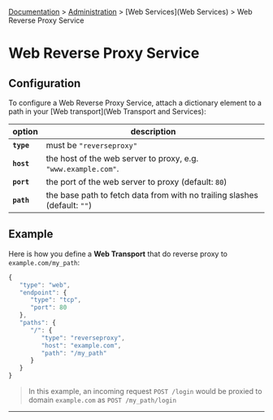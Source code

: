 [Documentation](.) > [Administration](Administration) > [Web Services](Web Services) > Web Reverse Proxy Service

# Web Reverse Proxy Service

## Configuration

To configure a Web Reverse Proxy Service, attach a dictionary element to a path in your [Web transport](Web Transport and Services):

option | description
---|---
**`type`** | must be `"reverseproxy"`
**`host`** | the host of the web server to proxy, e.g. `"www.example.com"`.
**`port`** | the port of the web server to proxy (default: `80`)
**`path`** | the base path to fetch data from with no trailing slashes (default: `""`)

## Example

Here is how you define a **Web Transport** that do reverse proxy to `example.com/my_path`:

```javascript
{
   "type": "web",
   "endpoint": {
      "type": "tcp",
      "port": 80
   },
   "paths": {
      "/": {
         "type": "reverseproxy",
         "host": "example.com",
         "path": "/my_path"
      }
   }
}
```
> In this example, an incoming request `POST /login` would be proxied to domain `example.com` as `POST /my_path/login`

---
